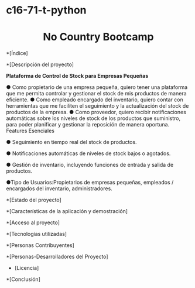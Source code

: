 # c16-71-t-python

<h1 align="center"> No Country Bootcamp </h1>

<p>

*[Índice]

*[Descripción del proyecto]

**Plataforma de Control de Stock para Empresas Pequeñas**

● Como propietario de una empresa pequeña, quiero tener una plataforma que me permita controlar y gestionar el stock de mis productos de manera eficiente.
● Como empleado encargado del inventario, quiero contar con herramientas que me faciliten el seguimiento y la actualización del stock de productos de la empresa.
● Como proveedor, quiero recibir notificaciones automáticas sobre los niveles de stock de los productos que suministro, para poder planificar y gestionar la reposición de manera oportuna.
Features Esenciales

● Seguimiento en tiempo real del stock de productos.

● Notificaciones automáticas de niveles de stock bajos o agotados.

● Gestión de inventario, incluyendo funciones de entrada y salida de productos.

●Tipo de Usuarios:Propietarios de empresas pequeñas, empleados / encargados del inventario, administradores.

*[Estado del proyecto]

*[Características de la aplicación y demostración]

*[Acceso al proyecto]

*[Tecnologías utilizadas]

*[Personas Contribuyentes]

*[Personas-Desarrolladores del Proyecto]

* [Licencia]

*[Conclusión]

</p>
